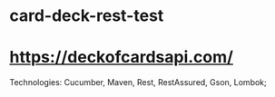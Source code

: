 # card-deck-rest-test
# https://deckofcardsapi.com/

Technologies: Cucumber, Maven, Rest, RestAssured, Gson, Lombok;
